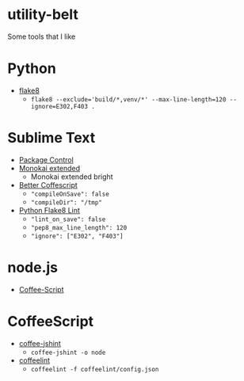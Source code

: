 utility-belt
============

Some tools that I like


# Python
- [flake8](https://pypi.python.org/pypi/flake8)
  - `flake8 --exclude='build/*,venv/*' --max-line-length=120 --ignore=E302,F403 .`

# Sublime Text
- [Package Control](https://sublime.wbond.net/installation)
- [Monokai extended](https://github.com/jonschlinkert/sublime-monokai-extended)
  - Monokai extended bright
- [Better Coffescript](https://github.com/aponxi/sublime-better-coffeescript)
  - `"compileOnSave": false`
  - `"compileDir": "/tmp"`
- [Python Flake8 Lint](https://github.com/dreadatour/Flake8Lint)
  - `"lint_on_save": false`
  - `"pep8_max_line_length": 120`
  - `"ignore": ["E302", "F403"]`

# node.js
- [Coffee-Script](http://coffeescript.org/)

# CoffeeScript
- [coffee-jshint](https://www.npmjs.org/package/coffee-jshint)
  - `coffee-jshint -o node`
- [coffeelint](http://www.coffeelint.org/)
  - `coffeelint -f coffeelint/config.json`
